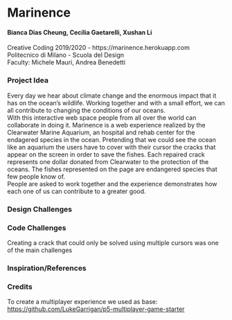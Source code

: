 <h1> Marinence </h1> 

<h4> Bianca Dias Cheung, Cecilia Gaetarelli, Xushan Li </h4> 

<p> Creative Coding 2019/2020 - https://marinence.herokuapp.com 
<br>Politecnico di Milano - Scuola del Design 
<br>Faculty: Michele Mauri, Andrea Benedetti  </p> 


<h3> Project Idea </h3> 

Every day we hear about climate change and the enormous impact that it has on the ocean’s wildlife. Working together and with a small effort, we can all contribute to changing the conditions of our oceans.<br>
With this interactive web space people from all over the world can collaborate in doing it. Marinence is a web experience realized by the Clearwater Marine Aquarium, an hospital and rehab center for the endagered species in the ocean. 
Pretending that we could see the ocean like an aquarium the users have to cover with their cursor the cracks that appear on the screen in order to save the fishes. Each repaired crack represents one dollar donated from Clearwater to the protection of the oceans. The fishes represented on the page are endangered species that few people know of. <br> 
People are asked to work together and the experience demonstrates how each one of us can contribute to a greater good. 

<h3> Design Challenges </h3>

<h3> Code Challenges </h3>

Creating a crack that could only be solved using multiple cursors was one of the main challenges

<h3> Inspiration/References </h3>

<h3> Credits </h3>

To create a multiplayer experience we used as base:<br>
https://github.com/LukeGarrigan/p5-multiplayer-game-starter
